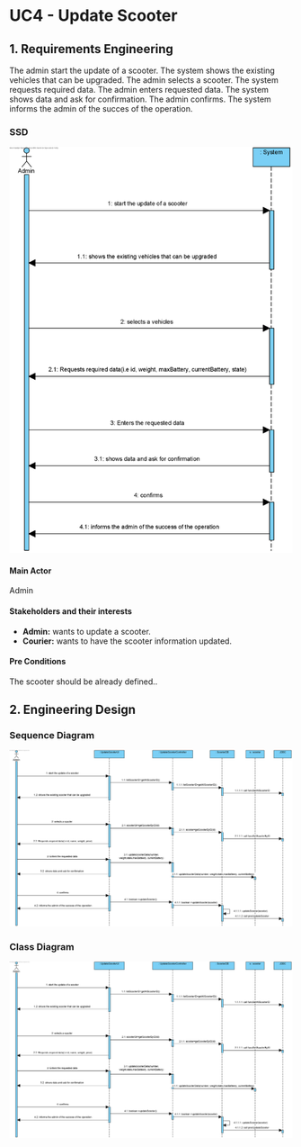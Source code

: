 # UC4 - Update Scooter

## 1. Requirements Engineering

The admin start the update of a scooter. The system shows the existing vehicles that can be upgraded. The admin selects a scooter. The system requests required data. The admin enters requested data. The system shows data and ask for confirmation. The admin confirms. The system informs the admin of the succes of the operation.

### SSD
![UC4_SSD.png](UC4_SSD.png)

#### Main Actor

Admin

#### Stakeholders and their interests
* **Admin:** wants to update a scooter.
* **Courier:** wants to have the scooter information updated.

#### Pre Conditions
The scooter should be already defined..


## 2. Engineering Design

### Sequence Diagram

![UC4_SD](UC4_SD.png)


### Class Diagram

![UC4_CD](UC4_SD.png)